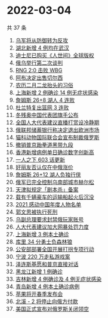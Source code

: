 # 2022-03-04

共 37 条

<!-- BEGIN ZHIHUSEARCH -->
<!-- 最后更新时间 Fri Mar 04 2022 16:11:43 GMT+0800 (China Standard Time) -->
1. [乌军将从防御转为反攻](https://www.zhihu.com/search?q=俄罗斯乌克兰)
1. [湖北新增 4 例均在武汉](https://www.zhihu.com/search?q=湖北疫情)
1. [迪士尼已购买《人世间》全球版权](https://www.zhihu.com/search?q=迪士尼买入人世间版权)
1. [俄乌举行第二次谈判](https://www.zhihu.com/search?q=俄乌第二次谈判)
1. [RNG 2:0 击败 WBG](https://www.zhihu.com/search?q=rng)
1. [阿布决定出售切尔西](https://www.zhihu.com/search?q=切尔西)
1. [农历二月二龙抬头的习俗](https://www.zhihu.com/search?q=龙抬头)
1. [上海新增 2 例确诊 14 例无症状感染](https://www.zhihu.com/search?q=上海疫情)
1. [詹姆斯 26+8 湖人 4 连败](https://www.zhihu.com/search?q=湖人)
1. [杜兰特复出篮网 3 连败](https://www.zhihu.com/search?q=篮网)
1. [冬残奥中国代表团旗手公布](https://www.zhihu.com/search?q=冬残奥会开幕式旗手)
1. [全国人大代表建议直播打赏设冷静期](https://www.zhihu.com/search?q=直播打赏设冷静期)
1. [俄联邦储蓄银行称决定退出欧洲市场](https://www.zhihu.com/search?q=俄罗斯联邦储蓄银行退出欧洲市场)
1. [猫科动物国际联合会宣布制裁俄罗斯](https://www.zhihu.com/search?q=猫科动物国际联合会)
1. [撤销普京跆拳道黑带九段](https://www.zhihu.com/search?q=撤销普京跆拳道黑带)
1. [香港新增病例单日确诊数字创新高](https://www.zhihu.com/search?q=香港疫情)
1. [一人之下 603 话更新](https://www.zhihu.com/search?q=一人之下)
1. [好丽友否认仅在中俄涨价](https://www.zhihu.com/search?q=好丽友涨价)
1. [詹姆斯 26+12 湖人负独行侠](https://www.zhihu.com/search?q=湖人)
1. [俄军已完全控制乌南部城市赫尔松](https://www.zhihu.com/search?q=乌俄局势)
1. [天津拟规定「剧本杀」备案](https://www.zhihu.com/search?q=剧本杀)
1. [载有千辆豪车的运输船起火后沉没](https://www.zhihu.com/search?q=船上燃烧的豪车)
1. [2021 感动中国年度人物名单](https://www.zhihu.com/search?q=感动中国年度人物)
1. [郭文思被执行死刑](https://www.zhihu.com/search?q=郭文思)
1. [乌副总理要求封禁俄玩家账号](https://www.zhihu.com/search?q=游戏账号)
1. [人大代表建议加大网暴处罚力度](https://www.zhihu.com/search?q=人大代表建议加大网暴处罚力度)
1. [上海新增 3 例本土确诊](https://www.zhihu.com/search?q=上海疫情)
1. [库里 34 分勇士负森林狼](https://www.zhihu.com/search?q=勇士)
1. [公安部部署全国开展打拐专项行动](https://www.zhihu.com/search?q=打击拐卖妇女儿童)
1. [宁波 220 万走私游戏案](https://www.zhihu.com/search?q=走私游戏)
1. [泽连斯基愿和普京直接对话](https://www.zhihu.com/search?q=泽连斯基愿和普京直接对话)
1. [黑龙江新增 1 例确诊](https://www.zhihu.com/search?q=黑龙江疫情)
1. [吉林新增 4 例确诊及 4 例无症状感染](https://www.zhihu.com/search?q=吉林疫情)
1. [青岛新增 4 例本土确诊病例](https://www.zhihu.com/search?q=山东疫情)
1. [苹果将开春季发布会](https://www.zhihu.com/search?q=苹果春季发布会)
1. [北溪 - 2 将停止向俄方付款](https://www.zhihu.com/search?q=北溪-2)
1. [美国正式宣布对俄罗斯关闭领空](https://www.zhihu.com/search?q=美国对俄罗斯关闭领空)
<!-- END ZHIHUSEARCH -->
